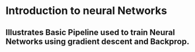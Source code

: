 # Introduction to neural Networks
## Illustrates Basic Pipeline used to train Neural Networks using gradient descent and Backprop.
